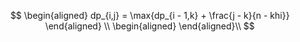 $$
\begin{aligned}
dp_{i,j} = \max{dp_{i - 1,k} + \frac{j - k}{n - khi}}
\end{aligned} \\
\begin{aligned}
\end{aligned}\\
$$